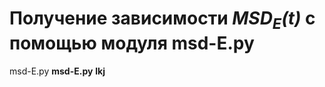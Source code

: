 # Получение зависимости _MSD_<sub>_E_</sub>_(t)_ с **помощью** __модуля__ __msd-E.py__ 
msd-E.py
**msd-E.py**
**lkj**
